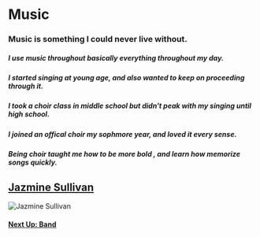 # Music 
### Music is something I could never live without.
##### I use music throughout basically everything throughout my day. 
##### I started singing at young age, and also wanted to keep on proceeding through it.
##### I took a choir class in middle school but didn't peak with my singing until high school.
##### I joined an offical choir my sophmore year, and loved it every sense.
##### Being choir taught me how to be more bold , and learn how memorize songs quickly. 


## [Jazmine Sullivan](https://www.youtube.com/watch?v=sJkaBKHie2o)
![Jazmine Sullivan](https://th.bing.com/th/id/OIP.GsoNcqI74mwzWhEDrntGPAHaHa?w=182&h=182&c=7&r=0&o=5&dpr=1.5&pid=1.7)








#### [Next Up: Band](https://trinlanae.github.io/All-About-Trin/religion/Music/Band)
